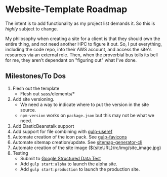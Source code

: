 # Website-Template Roadmap

The intent is to add functionality as my project list demands it. So this is
*highly* subject to change.

My philosophy when creating a site for a client is that they should own the
entire thing, and not need another HPC to figure it out. So, I put everything,
including the code repo, into their AWS account, and access the site's resources
via an external role. Then, when the proverbial bus tolls its bell for me, they
aren't dependant on "figuring out" what I've done.

## Milestones/To Dos

1. Flesh out the template
    * Flesh out sass/elements/*
1. Add site versioning.
    * We need a way to indicate where to put the version in the site source.
    * `npm-version` works on `package.json` but this may not be what we need.
1. Add ElasticBeanstalk support
1. Add support for file combining with [gulp-useref](https://www.npmjs.com/package/gulp-useref)
1. Automate creation of the icon pack. See [gulp-favicons](https://www.npmjs.com/package/gulp-favicons)
1. Automate sitemap creation/update. See [sitemap-generator-cli](https://www.npmjs.com/package/sitemap-generator-cli)
1. Automate creation of the site image (${siteURL}/rc/img/site_image.jpg)
1. Testing
    * Submit to [Google Structured Data Test](https://search.google.com/structured-data/testing-tool/u/0/#url=...)
    * Add `gulp start:alpha` to launch the alpha site.
    * Add `gulp start:production` to launch the production site.
